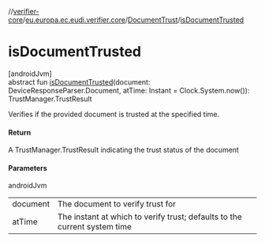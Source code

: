 //[verifier-core](../../../index.md)/[eu.europa.ec.eudi.verifier.core](../index.md)/[DocumentTrust](index.md)/[isDocumentTrusted](is-document-trusted.md)

# isDocumentTrusted

[androidJvm]\
abstract fun [isDocumentTrusted](is-document-trusted.md)(document: DeviceResponseParser.Document, atTime: Instant = Clock.System.now()): TrustManager.TrustResult

Verifies if the provided document is trusted at the specified time.

#### Return

A TrustManager.TrustResult indicating the trust status of the document

#### Parameters

androidJvm

| | |
|---|---|
| document | The document to verify trust for |
| atTime | The instant at which to verify trust; defaults to the current system time |
